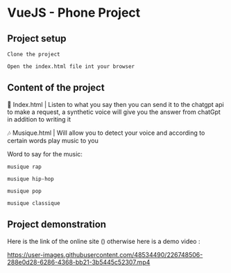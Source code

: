 # VueJS - Phone Project

<h2> Project setup </h2>

```
Clone the project
```

```
Open the index.html file int your browser
```

## Content of the project

📜 Index.html | Listen to what you say then you can send it to the chatgpt api to make a request, a synthetic voice will give you the answer from chatGpt in addition 
to writing it

🎶 Musique.html | Will allow you to detect your voice and according to certain words play music to you

Word to say for the music:

```
musique rap
```

```
musique hip-hop
```

```
musique pop
```

```
musique classique
```

## Project demonstration

Here is the link of the online site () otherwise here is a demo video :

https://user-images.githubusercontent.com/48534490/226748506-288e0d28-6286-4368-bb21-3b5445c52307.mp4

